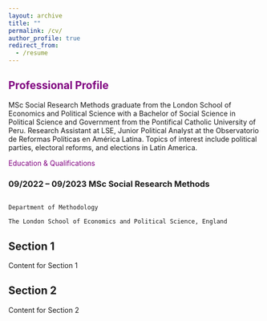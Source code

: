 ```yaml
---
layout: archive
title: ""
permalink: /cv/
author_profile: true
redirect_from:
  - /resume
---
```


<span style="color:#800080">Professional Profile</span>
----

MSc Social Research Methods graduate from the London School of Economics and Political Science with a Bachelor of Social Science in Political Science and Government from the Pontifical Catholic University of Peru. Research Assistant at LSE, Junior Political Analyst at the Observatorio de Reformas Políticas en América Latina. Topics of interest include political parties, electoral reforms, and elections in Latin America.

<span style="color:#800080">Education & Qualifications</span>

### 09/2022 – 09/2023                                                       MSc Social Research Methods
                                                                            Department of Methodology
                                                                            The London School of Economics and Political Science, England

## Section 1
Content for Section 1

## Section 2
Content for Section 2
<!-- Add more sections and content as needed -->
